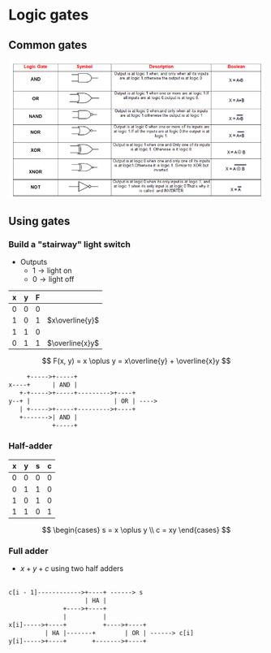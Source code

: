 # Logic gates

## Common gates

![Logic Gates](./figures/gates.png)

## Using gates

### Build a "stairway" light switch

- Outputs
    - $1 \to \text{light on}$
    - $0 \to \text{light off}$

| x | y | F |   |
|---|---|---|---|
| 0 | 0 | 0 |
| 1 | 0 | 1 | $x\overline{y}$ |
| 1 | 1 | 0 |
| 0 | 1 | 1 | $\overline{x}y$ |

$$
    F(x, y) = x \oplus y = x\overline{y} + \overline{x}y
$$

```
     +----->+-----+
x----+      | AND |
   +-+----->+-----+--------->+----+
y--+ |                       | OR | ---->
   | +----->+-----+--------->+----+
   +------->| AND |
            +-----+
```

### Half-adder

| x | y | s | c |
|---|---|---|---|
| 0 | 0 | 0 | 0 |
| 0 | 1 | 1 | 0 |
| 1 | 0 | 1 | 0 |
| 1 | 1 | 0 | 1 |

$$
    \begin{cases}
        s = x \oplus y \\
        c = xy
    \end{cases}
$$

### Full adder

- $x + y + c$ using two half adders

```

c[i - 1]------------>+----+ ------> s
                     | HA |
               +---->+----+
               |          |
x[i]----->+----+          +---->+----+
          | HA |-------+        | OR | ------> c[i]
y[i]----->+----+       +------->+----+


```